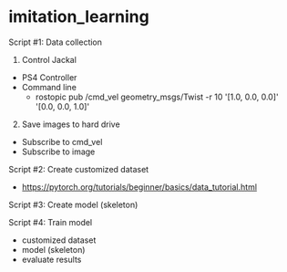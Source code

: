 # imitation_learning

Script #1: Data collection
  1) Control Jackal
  * PS4 Controller
  * Command line
      * rostopic pub /cmd_vel geometry_msgs/Twist -r 10 '[1.0, 0.0, 0.0]' '[0.0, 0.0, 1.0]'
  2) Save images to hard drive
  * Subscribe to cmd_vel
  * Subscribe to image

Script #2: Create customized dataset
* https://pytorch.org/tutorials/beginner/basics/data_tutorial.html

Script #3: Create model (skeleton)

Script #4: Train model
* customized dataset
* model (skeleton)
* evaluate results
